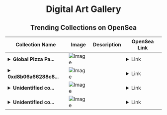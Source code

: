 <div align="center">

# Digital Art Gallery

## Trending Collections on OpenSea

| Collection Name                       | Image                                                                                     | Description                       | OpenSea Link                                                                                          |
|---------------------------------------|-------------------------------------------------------------------------------------------|-----------------------------------|--------------------------------------------------------------------------------------------------------|
| **<details><summary>Global Pizza Pa...</summary>Global Pizza Party Lamu</details>** | ![Image](https://i.seadn.io/s/raw/files/33b7b688010d56e4d254a7c3ed042f4d.png?w=500&auto=format?w=200&auto=format) |  | <details><summary>Link</summary>[Global Pizza Party Lamu](https://opensea.io/collection/global-pizza-party-lamu)</details> |
| **<details><summary>0xd8b06a66288c8...</summary>0xd8b06a66288c89259dc0492a70308091b4f1e0b8</details>** | ![Image](https://i.seadn.io/s/raw/files/0120dbe70465f91ae019e541cba50a56.jpg?w=500&auto=format?w=200&auto=format) |  | <details><summary>Link</summary>[0xd8b06a66288c89259dc0492a70308091b4f1e0b8](https://opensea.io/collection/0xd8b06a66288c89259dc0492a70308091b4f1e0b8)</details> |
| **<details><summary>Unidentified co...</summary>Unidentified contract 95a89554-5d3f-410e-a6c4-af79d793a372</details>** | ![Image](https://i.seadn.io/s/raw/files/a837708742ad8afcb35eb60ba787976d.jpg?w=500&auto=format?w=200&auto=format) |  | <details><summary>Link</summary>[Unidentified contract 95a89554-5d3f-410e-a6c4-af79d793a372](https://opensea.io/collection/unidentified-contract-95a89554-5d3f-410e-a6c4-af79)</details> |
| **<details><summary>Unidentified co...</summary>Unidentified contract 54efcdd2-127b-4d4c-82d9-512a6e539f56</details>** | ![Image](https://i.seadn.io/s/raw/files/cf57d187551dd413e4295042fa0b97b2.jpg?w=500&auto=format?w=200&auto=format) |  | <details><summary>Link</summary>[Unidentified contract 54efcdd2-127b-4d4c-82d9-512a6e539f56](https://opensea.io/collection/unidentified-contract-54efcdd2-127b-4d4c-82d9-512a)</details> |

</div>
